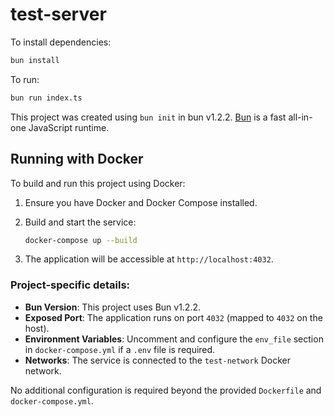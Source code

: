 # test-server

To install dependencies:

```bash
bun install
```

To run:

```bash
bun run index.ts
```

This project was created using `bun init` in bun v1.2.2. [Bun](https://bun.sh) is a fast all-in-one JavaScript runtime.

## Running with Docker

To build and run this project using Docker:

1. Ensure you have Docker and Docker Compose installed.

2. Build and start the service:

   ```bash
   docker-compose up --build
   ```

3. The application will be accessible at `http://localhost:4032`.

### Project-specific details:

- **Bun Version**: This project uses Bun v1.2.2.
- **Exposed Port**: The application runs on port `4032` (mapped to `4032` on the host).
- **Environment Variables**: Uncomment and configure the `env_file` section in `docker-compose.yml` if a `.env` file is required.
- **Networks**: The service is connected to the `test-network` Docker network.

No additional configuration is required beyond the provided `Dockerfile` and `docker-compose.yml`.